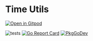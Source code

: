 # Time Utils

<a href="https://gitpod.io/#https://github.com/gouniverse/timeutils" style="float:right:"><img src="https://gitpod.io/button/open-in-gitpod.svg" alt="Open in Gitpod" loading="lazy"></a>

![tests](https://github.com/gouniverse/timeutils/workflows/tests/badge.svg)
[![Go Report Card](https://goreportcard.com/badge/github.com/gouniverse/timeutils)](https://goreportcard.com/report/github.com/gouniverse/timeutils)
[![PkgGoDev](https://pkg.go.dev/badge/github.com/gouniverse/timeutils)](https://pkg.go.dev/github.com/gouniverse/timeutils)
